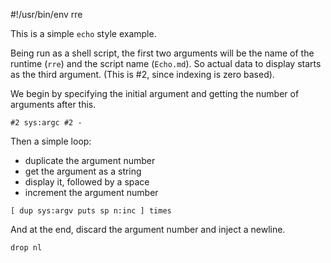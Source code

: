 #!/usr/bin/env rre

This is a simple `echo` style example.

Being run as a shell script, the first two arguments will be the
name of the runtime (`rre`) and the script name (`Echo.md`). So
actual data to display starts as the third argument. (This is
#2, since indexing is zero based).

We begin by specifying the initial argument and getting the
number of arguments after this.

~~~
#2 sys:argc #2 -
~~~

Then a simple loop:

- duplicate the argument number
- get the argument as a string
- display it, followed by a space
- increment the argument number

~~~
[ dup sys:argv puts sp n:inc ] times
~~~

And at the end, discard the argument number and inject a
newline.

~~~
drop nl
~~~
